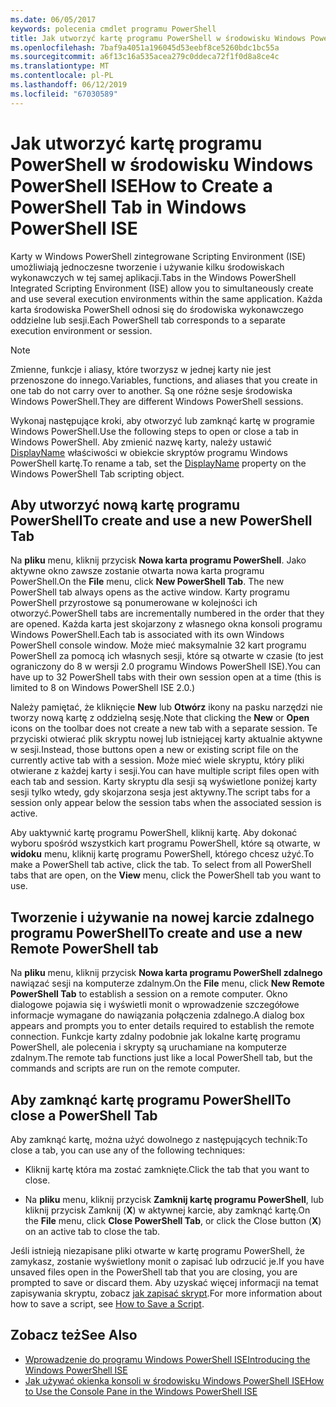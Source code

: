 ```yaml
---
ms.date: 06/05/2017
keywords: polecenia cmdlet programu PowerShell
title: Jak utworzyć kartę programu PowerShell w środowisku Windows PowerShell ISE
ms.openlocfilehash: 7baf9a4051a196045d53eebf8ce5260bdc1bc55a
ms.sourcegitcommit: a6f13c16a535acea279c0ddeca72f1f0d8a8ce4c
ms.translationtype: MT
ms.contentlocale: pl-PL
ms.lasthandoff: 06/12/2019
ms.locfileid: "67030589"
---
```

# <a name="how-to-create-a-powershell-tab-in-windows-powershell-ise"></a><span data-ttu-id="c0fcb-103">Jak utworzyć kartę programu PowerShell w środowisku Windows PowerShell ISE</span><span class="sxs-lookup"><span data-stu-id="c0fcb-103">How to Create a PowerShell Tab in Windows PowerShell ISE</span></span>

<span data-ttu-id="c0fcb-104">Karty w Windows PowerShell zintegrowane Scripting Environment (ISE) umożliwiają jednoczesne tworzenie i używanie kilku środowiskach wykonawczych w tej samej aplikacji.</span><span class="sxs-lookup"><span data-stu-id="c0fcb-104">Tabs in the Windows PowerShell Integrated Scripting Environment (ISE) allow you to simultaneously create and use several execution environments within the same application.</span></span>
<span data-ttu-id="c0fcb-105">Każda karta środowiska PowerShell odnosi się do środowiska wykonawczego oddzielne lub sesji.</span><span class="sxs-lookup"><span data-stu-id="c0fcb-105">Each PowerShell tab corresponds to a separate execution environment or session.</span></span>

> [!NOTE]
> <span data-ttu-id="c0fcb-106">Zmienne, funkcje i aliasy, które tworzysz w jednej karty nie jest przenoszone do innego.</span><span class="sxs-lookup"><span data-stu-id="c0fcb-106">Variables, functions, and aliases that you create in one tab do not carry over to another.</span></span> <span data-ttu-id="c0fcb-107">Są one różne sesje środowiska Windows PowerShell.</span><span class="sxs-lookup"><span data-stu-id="c0fcb-107">They are different Windows PowerShell sessions.</span></span>

<span data-ttu-id="c0fcb-108">Wykonaj następujące kroki, aby otworzyć lub zamknąć kartę w programie Windows PowerShell.</span><span class="sxs-lookup"><span data-stu-id="c0fcb-108">Use the following steps to open or close a tab in Windows PowerShell.</span></span>
<span data-ttu-id="c0fcb-109">Aby zmienić nazwę karty, należy ustawić [DisplayName](object-model/The-PowerShellTab-Object.md#displayname) właściwości w obiekcie skryptów programu Windows PowerShell kartę.</span><span class="sxs-lookup"><span data-stu-id="c0fcb-109">To rename a tab, set the [DisplayName](object-model/The-PowerShellTab-Object.md#displayname) property on the Windows PowerShell Tab scripting object.</span></span>

## <a name="to-create-and-use-a-new-powershell-tab"></a><span data-ttu-id="c0fcb-110">Aby utworzyć nową kartę programu PowerShell</span><span class="sxs-lookup"><span data-stu-id="c0fcb-110">To create and use a new PowerShell Tab</span></span>

<span data-ttu-id="c0fcb-111">Na **pliku** menu, kliknij przycisk **Nowa karta programu PowerShell**. Jako aktywne okno zawsze zostanie otwarta nowa karta programu PowerShell.</span><span class="sxs-lookup"><span data-stu-id="c0fcb-111">On the **File** menu, click **New PowerShell Tab**. The new PowerShell tab always opens as the active window.</span></span>
<span data-ttu-id="c0fcb-112">Karty programu PowerShell przyrostowe są ponumerowane w kolejności ich otworzyć.</span><span class="sxs-lookup"><span data-stu-id="c0fcb-112">PowerShell tabs are incrementally numbered in the order that they are opened.</span></span>
<span data-ttu-id="c0fcb-113">Każda karta jest skojarzony z własnego okna konsoli programu Windows PowerShell.</span><span class="sxs-lookup"><span data-stu-id="c0fcb-113">Each tab is associated with its own Windows PowerShell console window.</span></span>
<span data-ttu-id="c0fcb-114">Może mieć maksymalnie 32 kart programu PowerShell za pomocą ich własnych sesji, które są otwarte w czasie (to jest ograniczony do 8 w wersji 2.0 programu Windows PowerShell ISE).</span><span class="sxs-lookup"><span data-stu-id="c0fcb-114">You can have up to 32 PowerShell tabs with their own session open at a time (this is limited to 8 on Windows PowerShell ISE 2.0.)</span></span>

<span data-ttu-id="c0fcb-115">Należy pamiętać, że kliknięcie **New** lub **Otwórz** ikony na pasku narzędzi nie tworzy nową kartę z oddzielną sesję.</span><span class="sxs-lookup"><span data-stu-id="c0fcb-115">Note that clicking the **New** or **Open** icons on the toolbar does not create a new tab with a separate session.</span></span>
<span data-ttu-id="c0fcb-116">Te przyciski otwierać plik skryptu nowej lub istniejącej karty aktualnie aktywne w sesji.</span><span class="sxs-lookup"><span data-stu-id="c0fcb-116">Instead, those buttons open a new or existing script file on the currently active tab with a session.</span></span>
<span data-ttu-id="c0fcb-117">Może mieć wiele skryptu, który pliki otwierane z każdej karty i sesji.</span><span class="sxs-lookup"><span data-stu-id="c0fcb-117">You can have multiple script files open with each tab and session.</span></span>
<span data-ttu-id="c0fcb-118">Karty skryptu dla sesji są wyświetlone poniżej karty sesji tylko wtedy, gdy skojarzona sesja jest aktywny.</span><span class="sxs-lookup"><span data-stu-id="c0fcb-118">The script tabs for a session only appear below the session tabs when the associated session is active.</span></span>

<span data-ttu-id="c0fcb-119">Aby uaktywnić kartę programu PowerShell, kliknij kartę. Aby dokonać wyboru spośród wszystkich kart programu PowerShell, które są otwarte, w **widoku** menu, kliknij kartę programu PowerShell, którego chcesz użyć.</span><span class="sxs-lookup"><span data-stu-id="c0fcb-119">To make a PowerShell tab active, click the tab. To select from all PowerShell tabs that are open, on the **View** menu, click the PowerShell tab you want to use.</span></span>

## <a name="to-create-and-use-a-new-remote-powershell-tab"></a><span data-ttu-id="c0fcb-120">Tworzenie i używanie na nowej karcie zdalnego programu PowerShell</span><span class="sxs-lookup"><span data-stu-id="c0fcb-120">To create and use a new Remote PowerShell tab</span></span>

<span data-ttu-id="c0fcb-121">Na **pliku** menu, kliknij przycisk **Nowa karta programu PowerShell zdalnego** nawiązać sesji na komputerze zdalnym.</span><span class="sxs-lookup"><span data-stu-id="c0fcb-121">On the **File** menu, click **New Remote PowerShell Tab** to establish a session on a remote computer.</span></span>
<span data-ttu-id="c0fcb-122">Okno dialogowe pojawia się i wyświetli monit o wprowadzenie szczegółowe informacje wymagane do nawiązania połączenia zdalnego.</span><span class="sxs-lookup"><span data-stu-id="c0fcb-122">A dialog box appears and prompts you to enter details required to establish the remote connection.</span></span>
<span data-ttu-id="c0fcb-123">Funkcje karty zdalny podobnie jak lokalne kartę programu PowerShell, ale polecenia i skrypty są uruchamiane na komputerze zdalnym.</span><span class="sxs-lookup"><span data-stu-id="c0fcb-123">The remote tab functions just like a local PowerShell tab, but the commands and scripts are run on the remote computer.</span></span>

## <a name="to-close-a-powershell-tab"></a><span data-ttu-id="c0fcb-124">Aby zamknąć kartę programu PowerShell</span><span class="sxs-lookup"><span data-stu-id="c0fcb-124">To close a PowerShell Tab</span></span>

<span data-ttu-id="c0fcb-125">Aby zamknąć kartę, można użyć dowolnego z następujących technik:</span><span class="sxs-lookup"><span data-stu-id="c0fcb-125">To close a tab, you can use any of the following techniques:</span></span>

- <span data-ttu-id="c0fcb-126">Kliknij kartę która ma zostać zamknięte.</span><span class="sxs-lookup"><span data-stu-id="c0fcb-126">Click the tab that you want to close.</span></span>

- <span data-ttu-id="c0fcb-127">Na **pliku** menu, kliknij przycisk **Zamknij kartę programu PowerShell**, lub kliknij przycisk Zamknij (**X**) w aktywnej karcie, aby zamknąć kartę.</span><span class="sxs-lookup"><span data-stu-id="c0fcb-127">On the **File** menu, click **Close PowerShell Tab**, or click  the Close button  (**X**) on an active tab to close the tab.</span></span>

<span data-ttu-id="c0fcb-128">Jeśli istnieją niezapisane pliki otwarte w kartę programu PowerShell, że zamykasz, zostanie wyświetlony monit o zapisać lub odrzucić je.</span><span class="sxs-lookup"><span data-stu-id="c0fcb-128">If you have unsaved files open in the PowerShell tab that you are closing, you are prompted to save or discard them.</span></span>
<span data-ttu-id="c0fcb-129">Aby uzyskać więcej informacji na temat zapisywania skryptu, zobacz [jak zapisać skrypt](How-to-Write-and-Run-Scripts-in-the-Windows-PowerShell-ISE.md#how-to-save-a-script).</span><span class="sxs-lookup"><span data-stu-id="c0fcb-129">For more information about how to save a script, see [How to Save a Script](How-to-Write-and-Run-Scripts-in-the-Windows-PowerShell-ISE.md#how-to-save-a-script).</span></span>

## <a name="see-also"></a><span data-ttu-id="c0fcb-130">Zobacz też</span><span class="sxs-lookup"><span data-stu-id="c0fcb-130">See Also</span></span>

- [<span data-ttu-id="c0fcb-131">Wprowadzenie do programu Windows PowerShell ISE</span><span class="sxs-lookup"><span data-stu-id="c0fcb-131">Introducing the Windows PowerShell ISE</span></span>](Introducing-the-Windows-PowerShell-ISE.md)
- [<span data-ttu-id="c0fcb-132">Jak używać okienka konsoli w środowisku Windows PowerShell ISE</span><span class="sxs-lookup"><span data-stu-id="c0fcb-132">How to Use the Console Pane in the Windows PowerShell ISE</span></span>](How-to-Use-the-Console-Pane-in-the-Windows-PowerShell-ISE.md)

